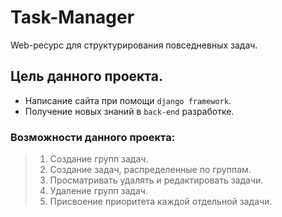 # Task-Manager
Web-ресурс для структурирования повседневных задач.

## Цель данного проекта.
  - Написание сайта при помощи `django framework`.
  - Получение новых знаний в `back-end` разработке. 

### Возможности данного проекта:
>  1. Создание групп задач.
>  2. Создание задач, распределенные по группам.
>  3. Просматривать удалять и редактировать задачи.
>  4. Удаление групп задач.  
>  5. Присвоение приоритета каждой отдельной задачи.
